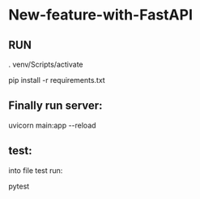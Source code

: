 # New-feature-with-FastAPI
## RUN
. venv/Scripts/activate

pip install -r requirements.txt
## Finally run server:
uvicorn main:app --reload

## test:
into file test run:

pytest
